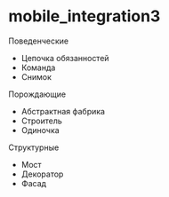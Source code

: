 # mobile_integration3
Поведенческие
* Цепочка обязанностей
* Команда
* Снимок

Порождающие
* Абстрактная фабрика
* Строитель
* Одиночка

Структурные
* Мост
* Декоратор
* Фасад
